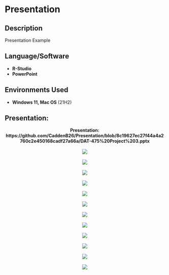 <h1>Presentation</h1>


<h2>Description</h2>
Presentation Example
<br />


<h2>Language/Software</h2>

- <b>R-Studio</b>
- <b>PowerPoint</b>


<h2>Environments Used </h2>

- <b>Windows 11, Mac OS</b> (21H2)

<h2>Presentation:</h2>

<p align="center">
<b>Presentation: <b/>
  <br /)
<b></b>https://github.com/CaddenB26/Presentation/blob/8c19627ec27f44a4a2760c2e450168cadf27a66a/DAT-475%20Project%203.pptx
<br />
<br />
<img src="https://github.com/CaddenB26/Housing-Data/blob/642b2a0ebd0463398f4ca351232c92bf8c8964a4/Housing.png" />
<br />
<br />
<img src="https://github.com/CaddenB26/Housing-Data/blob/642b2a0ebd0463398f4ca351232c92bf8c8964a4/Housing1.png" />
<br />
<br />
<img src="https://github.com/CaddenB26/Housing-Data/blob/642b2a0ebd0463398f4ca351232c92bf8c8964a4/Housing2.png" />
<br />
<br />
<img src="https://github.com/CaddenB26/Housing-Data/blob/642b2a0ebd0463398f4ca351232c92bf8c8964a4/Housing3.png" />
<br />
<br />
  <img src="https://github.com/CaddenB26/Housing-Data/blob/642b2a0ebd0463398f4ca351232c92bf8c8964a4/Housing4.png" />
<br />
<br />
<img src="https://github.com/CaddenB26/Housing-Data/blob/642b2a0ebd0463398f4ca351232c92bf8c8964a4/Housing5.png" />
<br />
<br />
<img src="https://github.com/CaddenB26/Housing-Data/blob/642b2a0ebd0463398f4ca351232c92bf8c8964a4/Housing6.png" />
<br />
<br />
<img src="https://github.com/CaddenB26/Housing-Data/blob/642b2a0ebd0463398f4ca351232c92bf8c8964a4/Housing7.png" />
<br />
<br />
<img src="https://github.com/CaddenB26/Housing-Data/blob/642b2a0ebd0463398f4ca351232c92bf8c8964a4/Housing8.png" />
<br />
<br />
<img src="https://github.com/CaddenB26/Housing-Data/blob/642b2a0ebd0463398f4ca351232c92bf8c8964a4/Housing9.png" />
<br />
<br />
  <img src="https://github.com/CaddenB26/Housing-Data/blob/642b2a0ebd0463398f4ca351232c92bf8c8964a4/Housing10.png" />
<br />
<br />
<img src="https://github.com/CaddenB26/Housing-Data/blob/642b2a0ebd0463398f4ca351232c92bf8c8964a4/Housing11.png" />
<br />
<br />
<p/>
